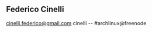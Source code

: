 Federico Cinelli
------------------------------
cinelli.federico@gmail.com
cinelli -- #archlinux@freenode
